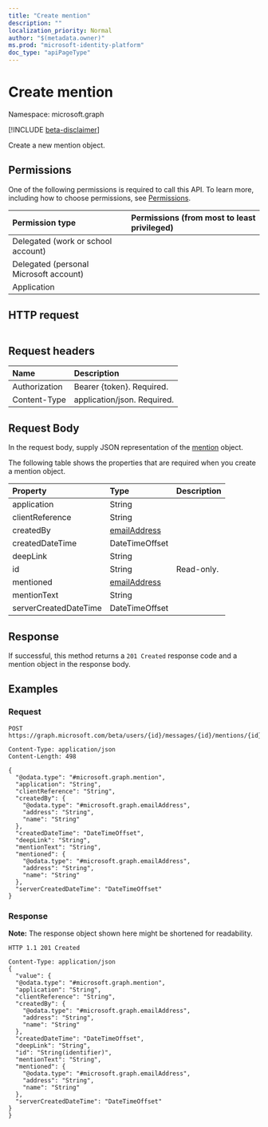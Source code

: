 ```yaml
---
title: "Create mention"
description: ""
localization_priority: Normal
author: "$(metadata.owner)"
ms.prod: "microsoft-identity-platform"
doc_type: "apiPageType"
---
```


# Create mention

Namespace: microsoft.graph

[!INCLUDE [beta-disclaimer](../../includes/beta-disclaimer.md)]

Create a new mention object.

## Permissions

One of the following permissions is required to call this API. To learn more, including how to choose permissions, see [Permissions](/graph/permissions-reference).

| Permission type                        | Permissions (from most to least privileged) |
| :------------------------------------- | :------------------------------------------ |
| Delegated (work or school account)     |                                             |
| Delegated (personal Microsoft account) |                                             |
| Application                            |                                             |

## HTTP request

<!-- {
  "blockType": "ignored"
}
-->

```http

```

## Request headers

| Name          | Description                 |
| :------------ | :-------------------------- |
| Authorization | Bearer {token}. Required.   |
| Content-Type  | application/json. Required. |

## Request Body

In the request body, supply JSON representation of the [mention](../resources/-mention.md) object.

<!-- Actions and Functions -->

<!-- CRUD Methods -->

The following table shows the properties that are required when you create a mention object.

| Property              | Type                                         | Description |
| :-------------------- | :------------------------------------------- | :---------- |
| application           | String                                       |             |
| clientReference       | String                                       |             |
| createdBy             | [emailAddress](../resources/emailaddress.md) |             |
| createdDateTime       | DateTimeOffset                               |             |
| deepLink              | String                                       |             |
| id                    | String                                       | Read-only.  |
| mentioned             | [emailAddress](../resources/emailaddress.md) |             |
| mentionText           | String                                       |             |
| serverCreatedDateTime | DateTimeOffset                               |             |

## Response

If successful, this method returns a `201 Created` response code and a mention object in the response body.

## Examples

### Request

<!-- {
  "blockType": "request",
  "name": "create_mention"
}
-->

```http
POST https://graph.microsoft.com/beta/users/{id}/messages/{id}/mentions/{id}

Content-Type: application/json
Content-Length: 498

{
  "@odata.type": "#microsoft.graph.mention",
  "application": "String",
  "clientReference": "String",
  "createdBy": {
    "@odata.type": "#microsoft.graph.emailAddress",
    "address": "String",
    "name": "String"
  },
  "createdDateTime": "DateTimeOffset",
  "deepLink": "String",
  "mentionText": "String",
  "mentioned": {
    "@odata.type": "#microsoft.graph.emailAddress",
    "address": "String",
    "name": "String"
  },
  "serverCreatedDateTime": "DateTimeOffset"
}

```

### Response

**Note:** The response object shown here might be shortened for readability.

<!-- {
  "blockType": "response",
  "truncated": true,
  "@odata.type": "Microsoft.OutlookServices.mention"
}
-->

```http
HTTP 1.1 201 Created

Content-Type: application/json
{
  "value": {
  "@odata.type": "#microsoft.graph.mention",
  "application": "String",
  "clientReference": "String",
  "createdBy": {
    "@odata.type": "#microsoft.graph.emailAddress",
    "address": "String",
    "name": "String"
  },
  "createdDateTime": "DateTimeOffset",
  "deepLink": "String",
  "id": "String(identifier)",
  "mentionText": "String",
  "mentioned": {
    "@odata.type": "#microsoft.graph.emailAddress",
    "address": "String",
    "name": "String"
  },
  "serverCreatedDateTime": "DateTimeOffset"
}
}

```
